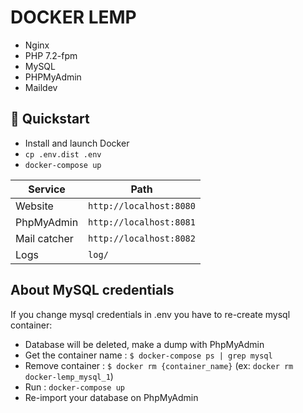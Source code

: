 # DOCKER LEMP
- Nginx
- PHP 7.2-fpm
- MySQL
- PHPMyAdmin
- Maildev

## :rocket: Quickstart 
- Install and launch Docker  
- `cp .env.dist .env`  
- `docker-compose up`

| Service      | Path                    |
| ------------ | ----------------------- |
| Website      | `http://localhost:8080` | 
| PhpMyAdmin   | `http://localhost:8081` |
| Mail catcher | `http://localhost:8082` |
| Logs         | `log/`                  |

## About MySQL credentials
If you change mysql credentials in .env you have to re-create mysql container:
- Database will be deleted, make a dump with PhpMyAdmin
- Get the container name : `$ docker-compose ps | grep mysql`
- Remove container : `$ docker rm {container_name}` (ex: `docker rm docker-lemp_mysql_1`)
- Run : `docker-compose up` 
- Re-import your database on PhpMyAdmin
